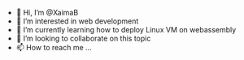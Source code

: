 - 👋 Hi, I’m @XaimaB
- 👀 I’m interested in web development
- 🌱 I’m currently learning how to deploy Linux VM on webassembly
- 💞️ I’m looking to collaborate on this topic
- 📫 How to reach me ...

<!---
XaimaB/XaimaB is a ✨ special ✨ repository because its `README.md` (this file) appears on your GitHub profile.
You can click the Preview link to take a look at your changes.
--->

